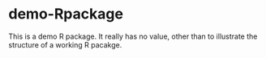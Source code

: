 # demo-Rpackage

This is a demo R package. It really has no value, other than to illustrate the structure of a working R pacakge.
